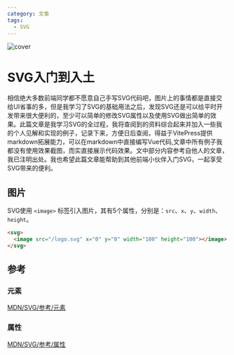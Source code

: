 ```yaml
---
category: 文章
tags:
  - SVG
---
```


<script setup>
import Read from "@components/Read.vue";
import CanvasSvgCompare from "./CanvasSvgCompare.vue";
import SvgWave from "./SvgWave.vue";
import {ref} from 'vue';
import {withBase} from 'vitepress';

const arcXr = ref(0);
const arcMx = ref(160);
const arcMy = ref(180);
const arcX = ref(240);
const arcY = ref(220);
const arcRx = ref(100);
const arcRy = ref(50);
const arcLaf = ref(0);
const arcSf = ref(0);
const blendModeList = ['normal','multiply','screen','overlay','darken','lighten'];
const currentBlendMode = ref(blendModeList[0]);
const feColorMatrixTypeList = ['saturate','hueRotate','luminanceToAlpha'];
const currentFeColorMatrixType = ref('saturate');
const feColorMatrixValue = ref(1);

const surfaceScale = ref(10);
const diffuseAndSpecularConstant = ref(1);
const specularExponent = ref(0);
const azimuth = ref(140);
const elevation = ref(20);
const x = ref(260);
const y = ref(2);
const z = ref(30);
const pointsAtX = ref(290);
const pointsAtY = ref(80);
const pointsAtZ = ref(0);
const limitingConeAngle = ref(0);
const feTurbulenceBaseFrequency = ref(0);
const feTurbulenceNumOctaves = ref(1);
const feTurbulenceSeed = ref(0);
const feTurbulenceType = ref('turbulence');
const feTurbulenceStitchTiles = ref('noStitch');
</script>

<ClientOnly>
  <read></read>
</ClientOnly>

<style>
 #rect1 { fill: url(#Gradient1); }
              .stop1 { stop-color: red; }
              .stop2 { stop-color: black; stop-opacity: 0; }
              .stop3 { stop-color: blue; }
</style>

![cover](https://6c73-lsj97-9giu4cj4abdc0985-1256331827.tcb.qcloud.la/imgs/2023_12/svg.svg)

# SVG入门到入土

相信绝大多数前端同学都不愿意自己手写SVG代码吧，图片上的事情都是直接交给UI省事的多，但是我学习了SVG的基础用法之后，发现SVG还是可以给平时开发带来很大便利的，至少可以简单的修改SVG属性以及使用SVG做出简单的效果。此篇文章是我学习SVG的全过程，我将查阅到的资料综合起来并加入一些我的个人见解和实现的例子，记录下来，方便日后查阅，得益于VitePress提供markdown拓展能力，可以在markdown中直接编写Vue代码,文章中所有例子我都没有使用效果截图，而实直接展示代码效果。文中部分内容参考自他人的文章，我已注明出处。我也希望此篇文章能帮助到其他前端小伙伴入门SVG，一起享受SVG带来的便利。


<!--@include: ./base.md-->
<!--@include: ./path.md-->
<!--@include: ./fillAndStroke.md-->
<!--@include: ./gradient.md-->
<!--@include: ./pattern.md-->
<!--@include: ./text.md-->

## 图片
SVG使用 `<image>` 标签引入图片，其有5个属性，分别是：`src`、`x`、`y`、`width`、`height`。
```html
<svg>
  <image src="/logo.svg" x="0" y="0" width="100" height="100"></image>
</svg>
```

<!--@include: ./transform.md-->
<!--@include: ./filter.md-->

## 参考
### 元素
[MDN/SVG/参考/元素](https://developer.mozilla.org/zh-CN/docs/Web/SVG/Element/a)

### 属性
[MDN/SVG/参考/属性](https://developer.mozilla.org/zh-CN/docs/Web/SVG/Attribute/accent-height)
